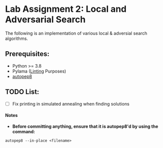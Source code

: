 # Lab Assignment 2: Local and Adversarial Search

The following is an implementation of various local & adversial search algorithms.

## Prerequisites:
* Python >= 3.8
* Pylama ([Linting](https://code.visualstudio.com/docs/python/linting#:~:text=Linting%20highlights%20syntactical%20and%20stylistic,that%20can%20lead%20to%20errors.) Purposes)
* [autopep8](https://pypi.org/project/autopep8/)

## TODO List:
   
- [ ] Fix printing in simulated annealing when finding solutions

#### Notes
* **Before committing anything, ensure that it is autopep8'd by using the command:** 
```
autopep8 --in-place <filename>
```
